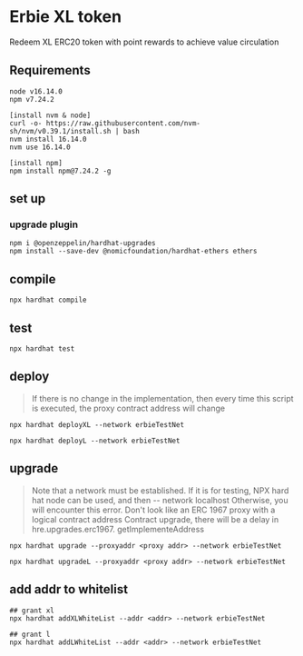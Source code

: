 # Erbie XL token
Redeem XL ERC20 token with point rewards to achieve value circulation


## Requirements
```shell
node v16.14.0
npm v7.24.2

[install nvm & node]
curl -o- https://raw.githubusercontent.com/nvm-sh/nvm/v0.39.1/install.sh | bash
nvm install 16.14.0
nvm use 16.14.0

[install npm]
npm install npm@7.24.2 -g
```

## set up

### upgrade plugin
```shell
npm i @openzeppelin/hardhat-upgrades
npm install --save-dev @nomicfoundation/hardhat-ethers ethers
```

## compile 
```shell
npx hardhat compile
```

## test
```shell
npx hardhat test
```

## deploy
> If there is no change in the implementation, then every time this script is executed, the proxy contract address will change
```shell
npx hardhat deployXL --network erbieTestNet
```
```shell
npx hardhat deployL --network erbieTestNet
```

## upgrade
> Note that a network must be established. If it is for testing, NPX hard hat node can be used, and then -- network localhost
> Otherwise, you will encounter this error. Don't look like an ERC 1967 proxy with a logical contract address
> Contract upgrade, there will be a delay in hre.upgrades.erc1967. getImplementeAddress
```shell
npx hardhat upgrade --proxyaddr <proxy addr> --network erbieTestNet

npx hardhat upgradeL --proxyaddr <proxy addr> --network erbieTestNet
```

## add addr to whitelist
```shell
## grant xl 
npx hardhat addXLWhiteList --addr <addr> --network erbieTestNet

## grant l
npx hardhat addLWhiteList --addr <addr> --network erbieTestNet
```